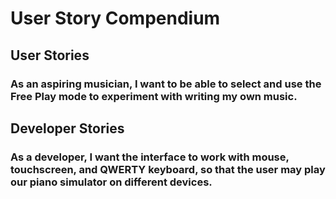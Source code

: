 # User Story Compendium
## User Stories
### As an aspiring musician, I want to be able to select and use the Free Play mode to experiment with writing my own music.
###
###
###
###
## Developer Stories
### As a developer, I want the interface to work with mouse, touchscreen, and QWERTY keyboard, so that the user may play our piano simulator on different devices.
###
###
###
###
